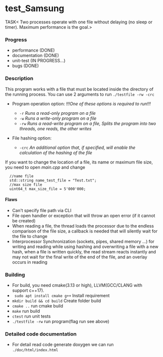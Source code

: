# test_Samsung
TASK<
Two processes operate with one file without delaying (no sleep or timer). 
Maximum performance is the goal.>

### Progress 
- performance (DONE)
- documentation (DONE)
- unit-test (IN PROGRESS...)
- bugs (DONE)

### Description
This program works with a file that must be located
inside the directory of the running process. 
You can use 2 arguments to run ``` ./testfile -rw -crc ```

- Program operation option: *!!!One of these options is required to run!!!*
  * ``` -r ``` *Runs a read-only program on a file*
  * ``` -w ``` *Runs a write-only program on a file*
  * ``` -rw ``` *Runs a read-write program on a file, Splits the program into two threads, one reads, the other writes*


- File hashing option:
  * ``` -crc ``` *An additional option that, if specified, will enable the calculation of the hashing of the file* 

If you want to change the location of a file, its name or maximum file size, 
you need to open *main.cpp* and change
```   
  //name file
  std::string name_test_file = "Test.txt";
  //max size file
  uint64_t max_size_file = 5'000'000;
```
#### Flaws
 - Can't specify file path via CLI
 - File open handler or exception that will throw an open error (if it cannot be created)
 - When reading a file, the thread loads the processor due to the endless comparison of the file size, a callback is needed that will silently wait for the file to change
 - Interprocessor Synchronization (sockets, pipes, shared memory ...) for writing and reading while using hashing and overwriting a file with a new hash, when a file is written quickly, the read stream reacts instantly and may not wait for the final write of the end of the file, and an overlay occurs in reading

### Building
 - For build, you need cmake(3.13 or high), LLVM(GCC/CLANG with support c++17).
 - ``` sudo apt install cmake g++``` Install requirement
 - ``` mkdir build && cd build ``` Create folder build
 - ``` cmake .. ``` run cmake build
 - ``` make ``` run build
 - ``` ctest ``` run unit tests
 - ``` ./testfile -rw ``` run program(flag run see above)

### Detailed code documentation
- For detail read code generate doxygen we can run ``` ./doc/html/index.html ```